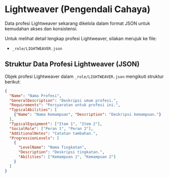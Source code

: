 # Lightweaver (Pengendali Cahaya)

Data profesi Lightweaver sekarang dikelola dalam format JSON untuk kemudahan akses dan konsistensi.

Untuk melihat detail lengkap profesi Lightweaver, silakan merujuk ke file:
*   `_role/LIGHTWEAVER.json`

## Struktur Data Profesi Lightweaver (JSON)

Objek profesi Lightweaver dalam `_role/LIGHTWEAVER.json` mengikuti struktur berikut:

```json
{
  "Name": "Nama Profesi",
  "GeneralDescription": "Deskripsi umum profesi.",
  "Requirements": "Persyaratan untuk profesi ini.",
  "TypicalAbilities": [
    {"Name": "Nama Kemampuan", "Description": "Deskripsi kemampuan."}
  ],
  "TypicalEquipment": ["Item 1", "Item 2"],
  "SocialRole": ["Peran 1", "Peran 2"],
  "AdditionalNotes": "Catatan tambahan.",
  "ProgressionLevels": [
    {
      "LevelName": "Nama Tingkatan",
      "Description": "Deskripsi tingkatan.",
      "Abilities": ["Kemampuan 1", "Kemampuan 2"]
    }
  ]
}
```